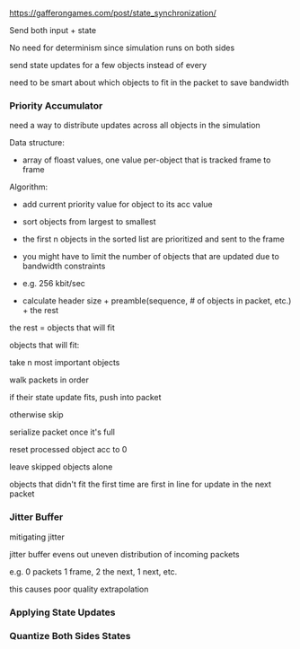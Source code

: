 https://gafferongames.com/post/state_synchronization/

Send both input + state

No need for determinism since simulation runs on both sides

send state updates for a few objects instead of every

need to be smart about which objects to fit in the packet to save bandwidth

### Priority Accumulator

need a way to distribute updates across all objects in the simulation

Data structure:

- array of floast values, one value per-object that is tracked frame to frame

Algorithm:

- add current priority value for object to its acc value

- sort objects from largest to smallest

- the first n objects in the sorted list are prioritized and sent to the frame

- you might have to limit the number of objects that are updated due to bandwidth constraints

- e.g. 256 kbit/sec

- calculate header size + preamble(sequence, # of objects in packet, etc.) + the rest

the rest = objects that will fit

objects that will fit:

take n most important objects

walk packets in order

if their state update fits, push into packet

otherwise skip

serialize packet once it's full

reset processed object acc to 0

leave skipped objects alone

objects that didn't fit the first time are first in line for update in the next packet


### Jitter Buffer

mitigating jitter

jitter buffer evens out uneven distribution of incoming packets

e.g. 0 packets 1 frame, 2 the next, 1 next, etc.

this causes poor quality extrapolation

### Applying State Updates

### Quantize Both Sides States